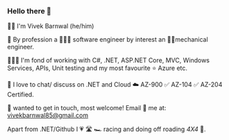 ### Hello there 👋

👋🏻 I'm Vivek Barnwal (he/him)

🎯 By profession a 👨🏻‍💻 software engineer by interest an 🦾🦿mechanical engineer.

🧔🏻‍♂️ I'm fond of working with C#, .NET, ASP.NET Core, MVC, Windows Services, APIs, Unit testing and my most favourite ⭐ Azure etc.

💬 I love to chat/ discuss on .NET and Cloud ☁️ AZ-900 ✅ AZ-104 ✅ AZ-204 Certified.

📧 wanted to get in touch, most welcome! Email 📩 me at: vivekbarnwal85@gmail.com

Apart from .NET/Github I 💗 🛣️ 🏎️ racing and doing off roading _4X4_ 🚙.


<!--
**barnwalv/barnwalv** is a ✨ _special_ ✨ repository because its `README.md` (this file) appears on your GitHub profile.

Here are some ideas to get you started:

- 🔭 I’m currently working on ...
- 🌱 I’m currently learning ...
- 👯 I’m looking to collaborate on ...
- 🤔 I’m looking for help with ...
- 💬 Ask me about ...
- 📫 How to reach me: ...
- 😄 Pronouns: ...
- ⚡ Fun fact: ...
-->
